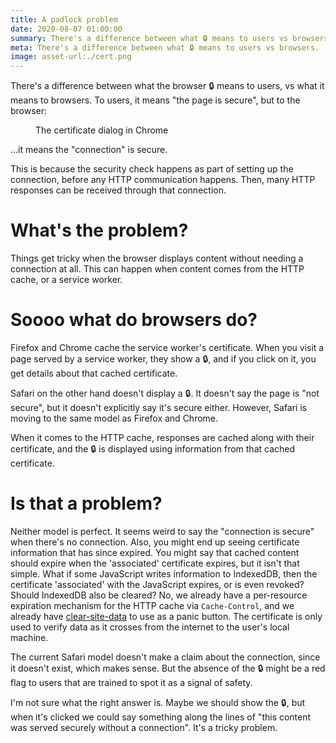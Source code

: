 ```yaml
---
title: A padlock problem
date: 2020-08-07 01:00:00
summary: There's a difference between what 🔒 means to users vs browsers.
meta: There's a difference between what 🔒 means to users vs browsers.
image: asset-url:./cert.png
---
```


There's a difference between what the browser 🔒 means to users, vs what it means to browsers. To users, it means "the page is secure", but to the browser:

<figure class="full-figure">
<img src="asset-url:./cert.png" alt="">
<figcaption>The certificate dialog in Chrome</figcaption>
</figure>

…it means the "connection" is secure.

This is because the security check happens as part of setting up the connection, before any HTTP communication happens. Then, many HTTP responses can be received through that connection.

# What's the problem?

Things get tricky when the browser displays content without needing a connection at all. This can happen when content comes from the HTTP cache, or a service worker.

# Soooo what do browsers do?

Firefox and Chrome cache the service worker's certificate. When you visit a page served by a service worker, they show a 🔒, and if you click on it, you get details about that cached certificate.

Safari on the other hand doesn't display a 🔒. It doesn't say the page is "not secure", but it doesn't explicitly say it's secure either. However, Safari is moving to the same model as Firefox and Chrome.

When it comes to the HTTP cache, responses are cached along with their certificate, and the 🔒 is displayed using information from that cached certificate.

# Is that a problem?

Neither model is perfect. It seems weird to say the "connection is secure" when there's no connection. Also, you might end up seeing certificate information that has since expired. You might say that cached content should expire when the 'associated' certificate expires, but it isn't that simple. What if some JavaScript writes information to IndexedDB, then the certificate 'associated' with the JavaScript expires, or is even revoked? Should IndexedDB also be cleared? No, we already have a per-resource expiration mechanism for the HTTP cache via `Cache-Control`, and we already have [clear-site-data](https://developer.mozilla.org/en-US/docs/Web/HTTP/Headers/Clear-Site-Data) to use as a panic button. The certificate is only used to verify data as it crosses from the internet to the user's local machine.

The current Safari model doesn't make a claim about the connection, since it doesn't exist, which makes sense. But the absence of the 🔒 might be a red flag to users that are trained to spot it as a signal of safety.

I'm not sure what the right answer is. Maybe we should show the 🔒, but when it's clicked we could say something along the lines of "this content was served securely without a connection". It's a tricky problem.
